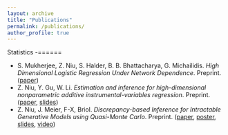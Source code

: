 ```yaml
---
layout: archive
title: "Publications"
permalink: /publications/
author_profile: true
---
```


Statistics
-======

- S. Mukherjee, Z. Niu, S. Halder, B. B. Bhattacharya, G. Michailidis. *High Dimensional Logistic Regression Under Network Dependence*. Preprint. ([paper](https://arxiv.org/abs/2110.03200))
- Z. Niu, Y. Gu, W. Li. *Estimation and inference for high-dimensional nonparametric additive instrumental-variables regression*. Preprint. ([paper](https://arxiv.org/abs/2204.00111), [slides](https://ziangniu6.github.io/files/HDIV_additive_Slides.pdf))
- Z. Niu, J. Meier, F-X, Briol. *Discrepancy-based Inference for Intractable Generative Models using Quasi-Monte Carlo*. Preprint. ([paper](https://arxiv.org/abs/2106.11561), [poster](https://ziangniu6.github.io/files/QMC_Poster.pdf), [slides](https://ziangniu6.github.io/files/LIKE_Talk.pdf), [video](https://ziangniu6.github.io/files/LIKE.mp4.pdf))

